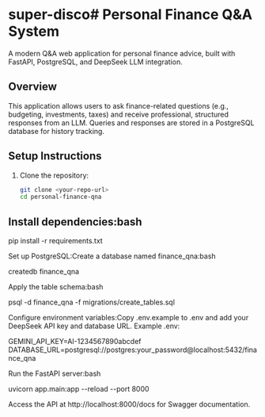 # super-disco# Personal Finance Q&A System

A modern Q&A web application for personal finance advice, built with FastAPI, PostgreSQL, and DeepSeek LLM integration.

## Overview
This application allows users to ask finance-related questions (e.g., budgeting, investments, taxes) and receive professional, structured responses from an LLM. Queries and responses are stored in a PostgreSQL database for history tracking.

## Setup Instructions

1. Clone the repository:
   ```bash
   git clone <your-repo-url>
   cd personal-finance-qna

## Install dependencies:bash

pip install -r requirements.txt

Set up PostgreSQL:Create a database named finance_qna:bash

createdb finance_qna

Apply the table schema:bash

psql -d finance_qna -f migrations/create_tables.sql

Configure environment variables:Copy .env.example to .env and add your DeepSeek API key and database URL.
Example .env:

GEMINI_API_KEY=AI-1234567890abcdef
DATABASE_URL=postgresql://postgres:your_password@localhost:5432/finance_qna

Run the FastAPI server:bash

uvicorn app.main:app --reload --port 8000

Access the API at http://localhost:8000/docs for Swagger documentation.


